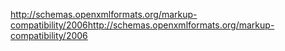 <span data-ttu-id="110e2-101">http://schemas.openxmlformats.org/markup-compatibility/2006</span><span class="sxs-lookup"><span data-stu-id="110e2-101">http://schemas.openxmlformats.org/markup-compatibility/2006</span></span>